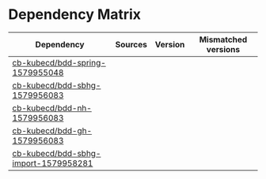 # Dependency Matrix

Dependency | Sources | Version | Mismatched versions
---------- | ------- | ------- | -------------------
[cb-kubecd/bdd-spring-1579955048](https://github.com/cb-kubecd/bdd-spring-1579955048.git) |  | []() | 
[cb-kubecd/bdd-sbhg-1579956083](https://github.com/cb-kubecd/bdd-sbhg-1579956083.git) |  | []() | 
[cb-kubecd/bdd-nh-1579956083](https://github.com/cb-kubecd/bdd-nh-1579956083.git) |  | []() | 
[cb-kubecd/bdd-gh-1579956083](https://github.com/cb-kubecd/bdd-gh-1579956083.git) |  | []() | 
[cb-kubecd/bdd-sbhg-import-1579958281](https://github.com/cb-kubecd/bdd-sbhg-import-1579958281.git) |  | []() | 
